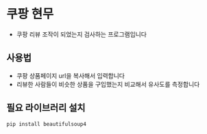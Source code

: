 # 쿠팡 현무

- 쿠팡 리뷰 조작이 되었는지 검사하는 프로그램입니다

## 사용법

- 쿠팡 상품페이지 url을 복사해서 입력합니다
- 리뷰한 사람들이 비슷한 상품을 구입했는지 비교해서 유사도를 측정합니다

## 필요 라이브러리 설치

```
pip install beautifulsoup4
```